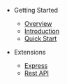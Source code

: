 - Getting Started

  - [Overview](README.md)
  - [Introduction](overview/Introduction.md)
  - [Quick Start](tutorials/quick-start.md)

- Extensions
  - [Express](extensions/express.md "@kites/express")
  - [Rest API](extensions/rest.md "@kites/rest")
